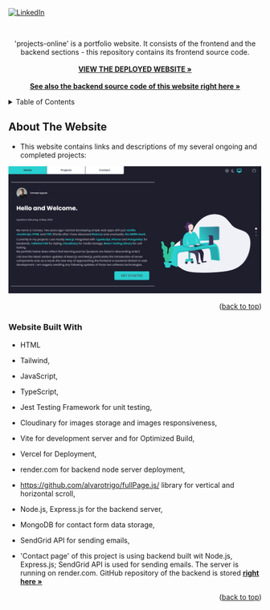 <a name="readme-top"></a>

[![LinkedIn][linkedin-shield]][linkedin-url]

<!-- PROJECT LOGO -->
<br />
<div align="center">

  <p>
    'projects-online' is a portfolio website. It consists of the frontend and the backend sections - this repository contains its frontend source code.
       <br />
           <br />
     <a href="https://projects-online.vercel.app/"><strong>VIEW THE DEPLOYED WEBSITE »</strong></a>
    <br />
       <br />
    <a href="https://github.com/spatulatom/my-porfolio-backend"><strong>See also the backend source code of this website right here »</strong></a>
    <br />

   
  </p>
</div>

<!-- TABLE OF CONTENTS -->
<details>
  <summary>Table of Contents</summary>
  <ol>
    <li><a href="#about-the-website">About The Website</a></li>
    <li><a href="#website-built-with">Website Built With</a></li>
  </ol>
</details>

<!-- ABOUT THE PROJECT -->

## About The Website

- This website contains links and descriptions of my several ongoing and completed projects:

![Product Name Screen Shot](dist/assets/website-b24d3a98.png)

<p align="right">(<a href="#readme-top">back to top</a>)</p>

### Website Built With


- HTML
- Tailwind,
- JavaScript,
- TypeScript,
- Jest Testing Framework for unit testing, 
- Cloudinary for images storage and images responsiveness,
- Vite for development server and for Optimized Build,
- Vercel for Deployment,
- render.com for backend  node  server deployment,
-  https://github.com/alvarotrigo/fullPage.js/ library for vertical and horizontal scroll,
- Node.js, Express.js for the backend server,
- MongoDB for contact form data storage,
- SendGrid API for sending emails,


- 'Contact page' of this project is using backend built wit Node.js, Express.js;
SendGrid API is used for sending emails. The server is running on render.com. GitHub repository of the backend is stored <a href="https://github.com/spatulatom/my-porfolio-backend"><strong>right here »</strong></a>


<p align="right">(<a href="#readme-top">back to top</a>)</p>



<!-- MARKDOWN LINKS & IMAGES -->

[linkedin-shield]: https://img.shields.io/badge/-LinkedIn-black.svg?style=for-the-badge&logo=linkedin&colorB=555
[linkedin-url]: https://www.linkedin.com/in/tomasz-s-069249244/
[product-screenshot]: images/screenshot.png
[next.js]: https://img.shields.io/badge/next.js-000000?style=for-the-badge&logo=nextdotjs&logoColor=white
[next-url]: https://nextjs.org/
[react.js]: https://img.shields.io/badge/React-20232A?style=for-the-badge&logo=react&logoColor=61DAFB
[react-url]: https://reactjs.org/
[vue.js]: https://img.shields.io/badge/Vue.js-35495E?style=for-the-badge&logo=vuedotjs&logoColor=4FC08D
[vue-url]: https://vuejs.org/
[angular.io]: https://img.shields.io/badge/Angular-DD0031?style=for-the-badge&logo=angular&logoColor=white
[angular-url]: https://angular.io/
[svelte.dev]: https://img.shields.io/badge/Svelte-4A4A55?style=for-the-badge&logo=svelte&logoColor=FF3E00
[svelte-url]: https://svelte.dev/
[laravel.com]: https://img.shields.io/badge/Laravel-FF2D20?style=for-the-badge&logo=laravel&logoColor=white
[laravel-url]: https://laravel.com
[bootstrap.com]: https://img.shields.io/badge/Bootstrap-563D7C?style=for-the-badge&logo=bootstrap&logoColor=white
[bootstrap-url]: https://getbootstrap.com
[jquery.com]: https://img.shields.io/badge/jQuery-0769AD?style=for-the-badge&logo=jquery&logoColor=white
[jquery-url]: https://jquery.com

